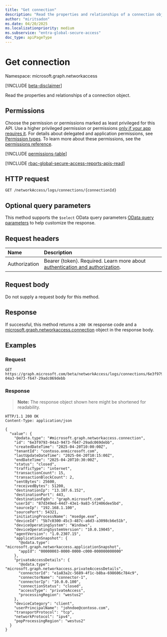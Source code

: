 ```yaml
---
title: "Get connection"
description: "Read the properties and relationships of a connection object."
author: "miritsadon"
ms.date: 04/20/2025
ms.localizationpriority: medium
ms.subservice: "entra-global-secure-access"
doc_type: apiPageType
---
```


# Get connection

Namespace: microsoft.graph.networkaccess

[!INCLUDE [beta-disclaimer](../../includes/beta-disclaimer.md)]

Read the properties and relationships of a connection object.

## Permissions

Choose the permission or permissions marked as least privileged for this API. Use a higher privileged permission or permissions [only if your app requires it](/graph/permissions-overview#best-practices-for-using-microsoft-graph-permissions). For details about delegated and application permissions, see [Permission types](/graph/permissions-overview#permission-types). To learn more about these permissions, see the [permissions reference](/graph/permissions-reference).

<!-- { "blockType": "permissions", "name": "networkaccess_connection_get" } -->
[!INCLUDE [permissions-table](../includes/permissions/networkaccess-connection-get-permissions.md)]

[!INCLUDE [rbac-global-secure-access-reports-apis-read](../includes/rbac-for-apis/rbac-global-secure-access-reports-apis-read.md)]

## HTTP request

<!-- {
  "blockType": "ignored"
}
-->
``` http
GET /networkAccess/logs/connections/{connectionId}
```

## Optional query parameters

This method supports the `$select` OData query parameters [OData query parameters](/graph/query-parameters) to help customize the response.

## Request headers

|Name|Description|
|:---|:---|
|Authorization|Bearer {token}. Required. Learn more about [authentication and authorization](/graph/auth/auth-concepts).|

## Request body

Do not supply a request body for this method.

## Response

If successful, this method returns a `200 OK` response code and a [microsoft.graph.networkaccess.connection](../resources/networkaccess-connection.md) object in the response body.

## Examples

### Request

<!-- {
  "blockType": "request",
  "name": "get_connection"
}
-->
``` http
GET https://graph.microsoft.com/beta/networkAccess/logs/connections/6e3f9793-04a3-9473-f647-29adc069debb
```

### Response

>**Note:** The response object shown here might be shortened for readability.
<!-- {
  "blockType": "response",
  "truncated": true,
  "@odata.type": "microsoft.graph.networkaccess.connection"
}
-->
``` http
HTTP/1.1 200 OK
Content-Type: application/json

{
  "value": {
    "@odata.type": "#microsoft.graph.networkaccess.connection",
    "id": "6e3f9793-04a3-9473-f647-29adc069debb",
    "createdDateTime": "2025-04-20T10:00:00Z",
    "tenantId": "contoso.onmicrosoft.com",
    "lastUpdateDateTime": "2025-04-20T10:15:00Z",
    "endDateTime": "2025-04-20T10:30:00Z",
    "status": "closed",
    "trafficType": "internet",
    "transactionCount": 15,
    "transactionBlockCount": 2,
    "sentBytes": 25600,
    "receivedBytes": 51200,
    "destinationIp": "13.107.6.152",
    "destinationPort": 443,
    "destinationFqdn": "graph.microsoft.com",
    "userId": "87d349ed-44d7-43e1-9a83-5f2406dee5bd",
    "sourceIp": "192.168.1.100",
    "sourcePort": 54321,
    "initiatingProcessName": "msedge.exe",
    "deviceId": "5b7c0300-45c3-487c-a6d3-a3098cb6e51b",
    "deviceOperatingSystem": "Windows",
    "deviceOperatingSystemVersion": "10.0.19045",
    "agentVersion": "1.0.2307.15",
    "applicationSnapshot": {
      "@odata.type": "microsoft.graph.networkaccess.applicationSnapshot",
      "appId": "00000003-0000-0000-c000-000000000000"
    },
    "privateAccessDetails": {
      "@odata.type": "microsoft.graph.networkaccess.privateAccessDetails",
      "connectorId": "e1a83a2c-5689-4f1c-b8ba-698606c784c9",
      "connectorName": "connector-1",
      "connectorIp": "10.0.0.100",
      "connectionStatus": "closed",
      "accessType": "privateAccess",
      "processingRegion": "westus2"
    },
    "deviceCategory": "client",
    "userPrincipalName": "johndoe@contoso.com",
    "transportProtocol": "tcp",
    "networkProtocol": "ipv4",
    "popProcessingRegion": "westus2"
  }
}
```
